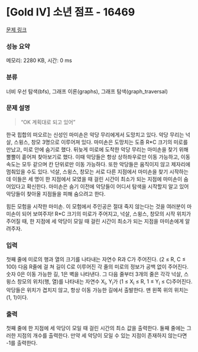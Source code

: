 # [Gold IV] 소년 점프 - 16469 

[문제 링크](https://www.acmicpc.net/problem/16469) 

### 성능 요약

메모리: 2280 KB, 시간: 0 ms

### 분류

너비 우선 탐색(bfs), 그래프 이론(graphs), 그래프 탐색(graph_traversal)

### 문제 설명

<blockquote>
<p>“OK 계획대로 되고 있어” </p>
</blockquote>

<p>한국 힙합의 떠오르는 신성인 마미손은 악당 무리에게서 도망치고 있다. 악당 무리는 넉살, 스윙스, 창모 3명으로 이루어져 있다. 마미손은 도망치는 도중 R*C 크기의 미로를 만났고, 미로 안에 숨기로 했다. 뒤늦게 미로에 도착한 악당 무리는 마미손을 찾기 위해 뿔뿔이 흩어져 찾아보기로 했다. 이때 악당들은 항상 상하좌우로만 이동 가능하고, 이동 속도는 모두 같으며 칸 단위로만 이동 가능하다. 또한 악당들은 움직이지 않고 제자리에 멈춰있을 수도 있다. 넉살, 스윙스, 창모는 서로 다른 지점에서 마미손을 찾기 시작하는데 이들은 세 명이 한 지점에서 모였을 때 걸린 시간이 최소가 되는 지점에 마미손이 숨어있다고 확신한다. 마미손은 숨기 이전에 악당들이 어디서 탐색을 시작할지 알고 있어 악당들이 찾아올 지점들을 피해 숨으려고 한다. </p>

<p>힘든 모험을 시작한 마미손. 이 모험에서 주인공은 절대 죽지 않는다는 것을 여러분이 마미손이 되어 보여주자! R*C 크기의 미로가 주어지고, 넉살, 스윙스, 창모의 시작 위치가 주어질 때, 한 지점에 세 악당이 모일 때 걸린 시간이 최소가 되는 지점을 마미손에게 알려주자. </p>

### 입력 

 <p>첫째 줄에 미로의 행과 열의 크기를 나타내는 자연수 R과 C가 주어진다. (2 ≤ R, C ≤ 100) 다음 R줄에 걸 쳐 길이 C로 이루어진 각 줄의 미로의 정보가 공백 없이 주어진다. 숫자 0은 이동 가능한 길, 1은 벽을 나타낸다. 그 다음 줄부터 3개의 줄은 각각 넉살, 스윙스 창모의 위치(행, 열)를 나타내는 자연수 X<sub>i</sub>, Y<sub>i</sub>가 (1 ≤ X<sub>i</sub> ≤ R, 1 ≤ Y<sub>i</sub> ≤ C)주어진다. 악당들은 위치가 겹치지 않고, 항상 이동 가능한 길에서 출발한다. 맨 왼쪽 위의 위치는 (1, 1)이다. </p>

### 출력 

 <p>첫째 줄에 한 지점에 세 악당이 모일 때 걸린 시간의 최소 값을 출력한다. 둘째 줄에는 그러한 지점의 개수를 출력한다. 만약 세 악당이 모일 수 있는 지점이 존재하지 않는다면 -1를 출력한다.</p>

